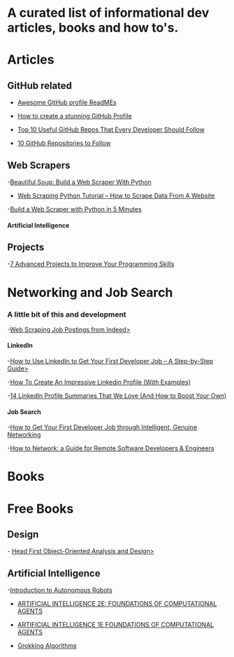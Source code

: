 <h1> A curated list of informational dev articles, books and how to's.</h1>

# Articles
<h2> GitHub related </h2>

- <a href="https://github.com/abhisheknaiidu/awesome-github-profile-readme">Awesome GitHub profile ReadMEs</a>

- <a href="https://community.codenewbie.org/yuridevat/how-to-create-a-stunning-github-profile-1222">How to create a stunning GitHub Profile</a>

- <a href="https://www.geeksforgeeks.org/top-10-useful-github-repos-that-every-developer-should-follow/">Top 10 Useful GitHub Repos That Every Developer Should Follow</a>

- <a href="https://hackernoon.com/10-github-repositories-to-follow-9t1g35y1">10 GitHub Repositories to Follow</a>

<h2> Web Scrapers</h2>
-<a href="https://realpython.com/beautiful-soup-web-scraper-python/">Beautiful Soup: Build a Web Scraper With Python</a>

- <a href="https://www.freecodecamp.org/news/web-scraping-python-tutorial-how-to-scrape-data-from-a-website/">Web Scraping Python Tutorial – How to Scrape Data From A Website</a>

-<a href="https://www.kdnuggets.com/2022/02/build-web-scraper-python-5-minutes.html">Build a Web Scraper with Python in 5 Minutes</a>

<h4>Artificial Intelligence</h4>
<h2>Projects</h2>
-<a href="https://betterprogramming.pub/7-advanced-projects-to-improve-your-programming-skills-f05d7875104">7 Advanced Projects to Improve Your Programming Skills</a>

# Networking and Job Search
<h3> A little bit of this and development</h3>
-<a href="https://medium.com/@msalmon00/web-scraping-job-postings-from-indeed-96bd588dcb4b">Web Scraping Job Postings from Indeed></a>

<h4>LinkedIn</h4>
-<a href="https://www.freecodecamp.org/news/linkedin-handbook-get-your-first-dev-job/">How to Use LinkedIn to Get Your First Developer Job – A Step-by-Step Guide></a>

-<a href="https://www.theb2bhouse.com/linkedin-profile/">How To Create An Impressive Linkedin Profile (With Examples)</a>

-<a href="https://www.linkedin.com/business/talent/blog/product-tips/linkedin-profile-summaries-that-we-love-and-how-to-boost-your-own">14 LinkedIn Profile Summaries That We Love (And How to Boost Your Own)</a>
<h4> Job Search</h4>
-<a href="https://www.freecodecamp.org/news/networking-for-aspiring-developers/">How to Get Your First Developer Job through Intelligent, Genuine Networking</a>

-<a href="https://arc.dev/developer-blog/how-to-network-as-remote-developer/">How to Network: a Guide for Remote Software Developers & Engineers</a>

# Books


# Free Books
<h2>Design</h2>
- <a href = "https://github.com/MarkPThomas/HeadFirst-OOAD/blob/master/Head%20First%20Object-Oriented%20Analysis%20and%20Design.pdf"> Head First Object-Oriented Analysis and Design></a>

<h2>Artificial Intelligence</h2>
-<a href="https://github.com/Introduction-to-Autonomous-Robots/Introduction-to-Autonomous-Robots/releases">Introduction to Autonomous Robots</a>

- <a href="https://artint.info/">ARTIFICIAL INTELLIGENCE 2E: FOUNDATIONS OF COMPUTATIONAL AGENTS</a>

- <a href="https://artint.info/aifca1e.html">ARTIFICIAL INTELLIGENCE 1E FOUNDATIONS OF COMPUTATIONAL AGENTS</a>

- <a href ="https://github.com/rachel-l-sanchez/Curated-Dev-Articles/blob/9323cad4f79ae01c3f386eee81064d3be6315305/grokking-algorithms-illustrated-programmers-curious.pdf">Grokking Algorithms</a>
